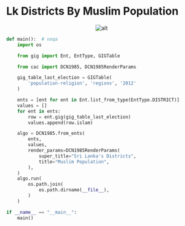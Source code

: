 # Lk Districts By Muslim Population

<p  align="center">
    <img src="https://raw.githubusercontent.com/nuuuwan/continuous_area_cartograms/main/examples/examples/lk_districts_by_muslim_population/animated.gif" alt="alt" />
</p>

```python
def main():  # noqa
    import os

    from gig import Ent, EntType, GIGTable

    from cac import DCN1985, DCN1985RenderParams

    gig_table_last_election = GIGTable(
        'population-religion', 'regions', '2012'
    )

    ents = [ent for ent in Ent.list_from_type(EntType.DISTRICT)]
    values = []
    for ent in ents:
        row = ent.gig(gig_table_last_election)
        values.append(row.islam)

    algo = DCN1985.from_ents(
        ents,
        values,
        render_params=DCN1985RenderParams(
            super_title="Sri Lanka's Districts",
            title="Muslim Population",
        ),
    )
    algo.run(
        os.path.join(
            os.path.dirname(__file__),
        )
    )

if __name__ == "__main__":
    main()

```
